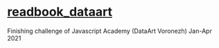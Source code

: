 
# <a href="https://vasily-mishanin.github.io/readbook_dataart/"> readbook_dataart </a>
Finishing challenge of Javascript Academy (DataArt Voronezh) Jan-Apr 2021

